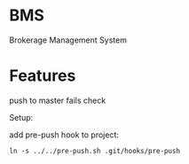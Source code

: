 # BMS
Brokerage Management System

# Features


push to master fails check

Setup:

add pre-push hook to project:

```ln -s ../../pre-push.sh .git/hooks/pre-push```